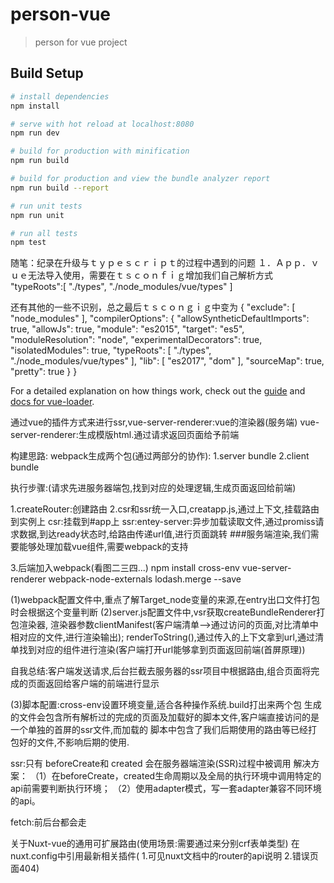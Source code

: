 # person-vue

> person for vue project

## Build Setup

``` bash
# install dependencies
npm install

# serve with hot reload at localhost:8080
npm run dev

# build for production with minification
npm run build

# build for production and view the bundle analyzer report
npm run build --report

# run unit tests
npm run unit

# run all tests
npm test
```


随笔：纪录在升级与ｔｙｐｅｓｃｒｉｐｔ的过程中遇到的问题
１．Ａｐｐ．ｖｕｅ无法导入使用，需要在ｔｓｃｏｎｆｉｇ增加我们自己解析方式
"typeRoots":[
"./types",
"./node_modules/vue/types"
]

还有其他的一些不识别，总之最后ｔｓｃｏｎｇｉｇ中变为
{
        "exclude": [
          "node_modules"
        ],
        "compilerOptions": {
          "allowSyntheticDefaultImports": true,
          "allowJs": true,
          "module": "es2015",
          "target": "es5",
          "moduleResolution": "node",
          "experimentalDecorators": true,
          "isolatedModules": true,
          "typeRoots": [
            "./types",
            "./node_modules/vue/types"
          ],
          "lib": [
            "es2017",
            "dom"
          ],
          "sourceMap": true,
          "pretty": true
        }
      }

For a detailed explanation on how things work, check out the [guide](http://vuejs-templates.github.io/webpack/) and [docs for vue-loader](http://vuejs.github.io/vue-loader).


通过vue的插件方式来进行ssr,vue-server-renderer:vue的渲染器(服务端)
vue-server-renderer:生成模版html.通过请求返回页面给予前端

构建思路:
webpack生成两个包(通过两部分的协作):
1.server bundle
2.client bundle

执行步骤:(请求先进服务器端包,找到对应的处理逻辑,生成页面返回给前端)

1.createRouter:创建路由
2.csr和ssr统一入口,creatapp.js,通过上下文,挂载路由到实例上
csr:挂载到#app上
ssr:entey-server:异步加载读取文件,通过promiss请求数据,到达ready状态时,给路由传递url值,进行页面跳转
###服务端渲染,我们需要能够处理加载vue组件,需要webpack的支持

3.后端加入webpack(看图二三四...)
npm install cross-env vue-server-renderer webpack-node-externals lodash.merge --save

(1)webpack配置文件中,重点了解Target_node变量的来源,在entry出口文件打包时会根据这个变量判断
(2)server.js配置文件中,vsr获取createBundleRenderer打包渲染器,
渲染器参数clientManifest(客户端清单-->通过访问的页面,对比清单中相对应的文件,进行渲染输出);
renderToString(),通过传入的上下文拿到url,通过清单找到对应的组件进行渲染(客户端打开url能够拿到页面返回前端(首屏原理))

自我总结:客户端发送请求,后台拦截去服务器的ssr项目中根据路由,组合页面将完成的页面返回给客户端的前端进行显示

(3)脚本配置:cross-env设置环境变量,适合各种操作系统.build打出来两个包
  生成的文件会包含所有解析过的完成的页面及加载好的脚本文件,客户端直接访问的是一个单独的首屏的ssr文件,而加载的
  脚本中包含了我们后期使用的路由等已经打包好的文件,不影响后期的使用.
  
ssr:只有 beforeCreate和 created 会在服务器端渲染(SSR)过程中被调用
解决方案：
（1）在beforeCreate，created生命周期以及全局的执行环境中调用特定的api前需要判断执行环境；
（2）使用adapter模式，写一套adapter兼容不同环境的api。

fetch:前后台都会走


关于Nuxt-vue的通用可扩展路由(使用场景:需要通过来分别crf表单类型)
在nuxt.config中引用最新相关插件(
1.可见nuxt文档中的router的api说明
2.错误页面404)


